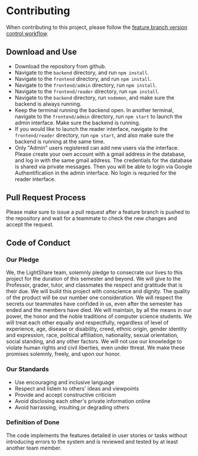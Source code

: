 
# Contributing
When contributing to this project, please follow the [feature branch version control workflow](https://knowledge.kitchen/Feature_branch_version_control_workflow). 

## Download and Use
- Download the repository from github. 
- Navigate to the `backend` directory, and run `npm install`. 
- Navigate to the `frontend` directory, and run `npm install`. 
- Navigate to the `frontend/admin` directory, run `npm install`.
- Navigate to the `frontend/reader` directory, run `npm install`.
- Navigate to the `backend` directory, run `nodemon`, and make sure the backend is always running. 
- Keep the terminal running the backend open. In another terminal, navigate to the `frontend/admin` directory, run `npm start` to launch the admin interface. Make sure the backend is running. 
- If you would like to launch the reader interface, navigate to the `frontend/reader` directory, run `npm start`, and also make sure the backend is running at the same time. 
- Only "Admin" users registered can add new users via the interface. Please create your own account with a gmail address in the database, and log in with the same gmail address. The credentials for the database is shared via private messages. Then you will be able to login via Google Authentification in the admin interface. No login is requried for the reader interface. 

## Pull Request Process
Please make sure to issue a pull request after a feature branch is pushed to the repository and wait for a teammate to check the new changes and accept the request. 

## Code of Conduct
### Our Pledge
We, the LightShare team, solemnly pledge to consecrate our lives to this project for the duration of this semester and beyond. We will give to the Professor, grader, tutor, and classmates the respect and gratitude that is their due. We will build this project with conscience and dignity. The quality of the product will be our number one consideration. We will respect the secrets our teammates have confided in us, even after the semester has ended and the members have died. We will maintain, by all the means in our power, the honor and the noble traditions of computer science students. We will treat each other equally and respectfully, regardless of level of experience, age, disease or disability, creed, ethnic origin, gender identity and expression, race, political affiliation, nationality, sexual orientation, social standing, and any other factors. We will not use our knowledge to violate human rights and civil liberties, even under threat. We make these promises solemnly, freely, and upon our honor. 

### Our Standards
- Use encouraging and inclusive language
- Respect and listem to others' ideas and viewpoints
- Provide and accept constructive criticism
- Avoid disclosing each other's private information online
- Avoid harrassing, insulting,or degrading others

### Definition of Done
The code implements the features detailed in user stories or tasks without introducing errors to the system and is reviewed and tested by at least another team member. 
